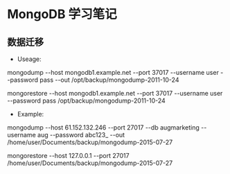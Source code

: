 # MongoDB 学习笔记

## 数据迁移

- Useage:

mongodump --host mongodb1.example.net --port 37017 --username user --password pass --out /opt/backup/mongodump-2011-10-24

mongorestore --host mongodb1.example.net --port 37017 --username user --password pass /opt/backup/mongodump-2011-10-24

- Example:

mongodump --host 61.152.132.246 --port 27017 --db augmarketing --username aug --password abc123_ --out /home/user/Documents/backup/mongodump-2015-07-27

mongorestore --host 127.0.0.1 --port 27017 /home/user/Documents/backup/mongodump-2015-07-27
